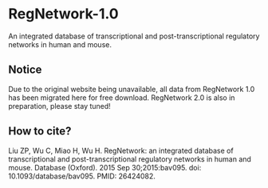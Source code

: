 # RegNetwork-1.0
An integrated database of transcriptional and post-transcriptional regulatory networks in human and mouse.

## Notice
Due to the original website being unavailable, all data from RegNetwork 1.0 has been migrated here for free download. RegNetwork 2.0 is also in preparation, please stay tuned!

## How to cite?
Liu ZP, Wu C, Miao H, Wu H. RegNetwork: an integrated database of transcriptional and post-transcriptional regulatory networks in human and mouse. Database (Oxford). 2015 Sep 30;2015:bav095. doi: 10.1093/database/bav095. PMID: 26424082.
